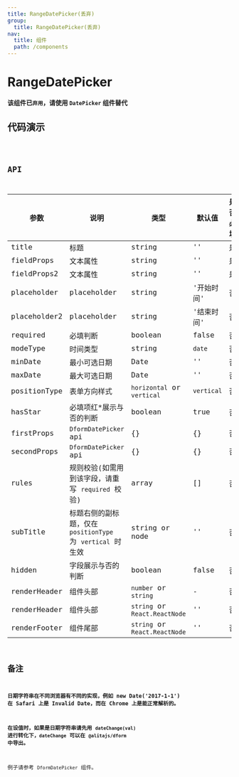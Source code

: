```yaml
---
title: RangeDatePicker(丢弃)
group:
  title: RangeDatePicker(丢弃)
nav:
  title: 组件
  path: /components
---
```


# RangeDatePicker

**该组件已`弃用`，请使用 `DatePicker` 组件替代**

## 代码演示

<code src="./demo/index.tsx" />

## API

| 参数         | 说明                                                       | 类型                          | 默认值     | 是否必填 |
| ------------ | ---------------------------------------------------------- | ----------------------------- | ---------- | -------- |
| title        | 标题                                                       | string                        | ''         | 是       |
| fieldProps   | 文本属性                                                   | string                        | ''         | 是       |
| fieldProps2  | 文本属性                                                   | string                        | ''         | 是       |
| placeholder  | placeholder                                                | string                        | '开始时间' | 否       |
| placeholder2 | placeholder                                                | string                        | '结束时间' | 否       |
| required     | 必填判断                                                   | boolean                       | false      | 否       |
| modeType     | 时间类型                                                   | string                        | `date`     | 否       |
| minDate      | 最小可选日期                                               | Date                          | ''         | 否       |
| maxDate      | 最大可选日期                                               | Date                          | ''         | 否       |
| positionType | 表单方向样式                                               | `horizontal` or `vertical`    | `vertical` | 否       |
| hasStar      | 必填项红\*展示与否的判断                                   | boolean                       | true       | 否       |
| firstProps   | `DformDatePicker` api                                      | {}                            | {}         | 否       |
| secondProps  | `DformDatePicker` api                                      | {}                            | {}         | 否       |
| rules        | 规则校验(如需用到该字段，请重写 `required` 校验)           | array                         | []         | 否       |
| subTitle     | 标题右侧的副标题，仅在 `positionType` 为 `vertical` 时生效 | string or node                | ''         | 否       |
| hidden       | 字段展示与否的判断                                         | boolean                       | false      | 否       |
| renderHeader | 组件头部                                                   | `number` or `string`          | -          | 否       |
| renderHeader | 组件头部                                                   | `string` or `React.ReactNode` | ''         | 否       |
| renderFooter | 组件尾部                                                   | `string` or `React.ReactNode` | ''         | 否       |

## 备注

**日期字符串在不同浏览器有不同的实现，例如 new Date('2017-1-1') 在 Safari 上是 Invalid Date，而在 Chrome 上是能正常解析的。**

**在设值时，如果是日期字符串请先用 `dateChange(val)` 进行转化下，`dateChange` 可以在 `@alitajs/dform` 中导出。**

例子请参考 `DformDatePicker` 组件。

